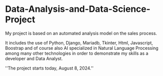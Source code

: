 # Data-Analysis-and-Data-Science-Project

My project is based on an automated analysis model on the sales process.

It includes the use of Python, Django, Mariadb, Tkinter, Html, Javascript, Boostrap and of course also AI specialized in Natural Language Processing among many other technologies in order to demonstrate my skills as a developer and Data Analyst.

''The project starts today, August 8, 2024.''
